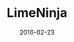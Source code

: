 ---
layout: site
title: "LimeNinja"
date: 2016-02-23
categories: [community]
version: 1.3.15
major: 1
minor: 3
patch: 15
slug: limeninja
link: http://lime.ninja/
submitter: lpolepeddi
permalink: /sites/:slug
---
